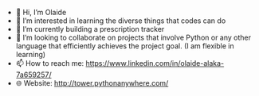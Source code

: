 - 👋 Hi, I’m Olaide
- 👀 I’m interested in learning the diverse things that codes can do
- 🌱 I’m currently building a prescription tracker
- 💞️ I’m looking to collaborate on projects that involve Python or any other language that efficiently achieves the project goal. (I am flexible in learning)
- 📫 How to reach me: https://www.linkedin.com/in/olaide-alaka-7a659257/
- 🌐 Website: http://tower.pythonanywhere.com/
<!---
toweralaka/toweralaka is a ✨ special ✨ repository because its `README.md` (this file) appears on your GitHub profile.
You can click the Preview link to take a look at your changes.
--->
